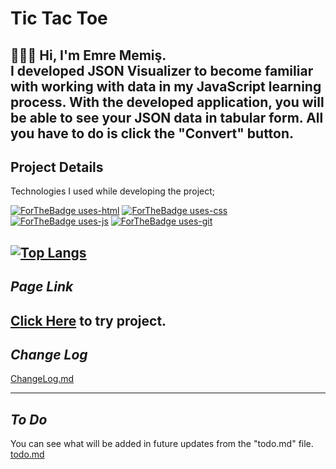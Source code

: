 # **Tic Tac Toe**  
👨🏻‍💻 Hi, I'm Emre Memiş.  
I developed JSON Visualizer to become familiar with working with data in my JavaScript learning process. With the developed application, you will be able to see your JSON data in tabular form. All you have to do is click the "Convert" button.  
---
##  **Project Details**  
Technologies I used while developing the project;  
  
[![ForTheBadge uses-html](http://ForTheBadge.com/images/badges/uses-html.svg)](http://ForTheBadge.com) [![ForTheBadge uses-css](http://ForTheBadge.com/images/badges/uses-css.svg)](http://ForTheBadge.com) [![ForTheBadge uses-js](http://ForTheBadge.com/images/badges/uses-js.svg)](http://ForTheBadge.com) [![ForTheBadge uses-git](http://ForTheBadge.com/images/badges/uses-git.svg)](https://GitHub.com/)  
  
[![Top Langs](https://github-readme-stats.vercel.app/api/top-langs/?username=anuraghazra&layout=compact)](https://github.com/anuraghazra/github-readme-stats)  
---
## ***Page Link***   
[Click Here](https://memisemre.github.io/JSON-Visualizer/) to try project.
---
## ***Change Log***  
[ChangeLog.md](https://github.com/memisemre/JSON-Visualizer/blob/main/changelog.md)

---
## ***To Do***
You can see what will be added in future updates from the "todo.md" file.  
[todo.md](https://github.com/memisemre/JSON-Visualizer/blob/main/Todo.md)
